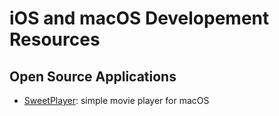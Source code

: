 iOS and macOS Developement Resources
====================================

## Open Source Applications

* [SweetPlayer](https://github.com/singcodes/SweetPlayer): simple movie player for macOS
